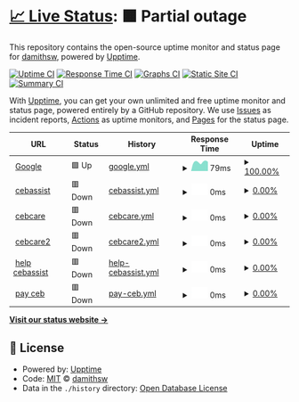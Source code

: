 # [📈 Live Status](https://demo.upptime.js.org): <!--live status--> **🟧 Partial outage**

This repository contains the open-source uptime monitor and status page for [damithsw](https://demo.upptime.js.org), powered by [Upptime](https://github.com/upptime/upptime).

[![Uptime CI](https://github.com/damithsw/upptime/workflows/Uptime%20CI/badge.svg)](https://github.com/damithsw/upptime/actions?query=workflow%3A%22Uptime+CI%22)
[![Response Time CI](https://github.com/damithsw/upptime/workflows/Response%20Time%20CI/badge.svg)](https://github.com/damithsw/upptime/actions?query=workflow%3A%22Response+Time+CI%22)
[![Graphs CI](https://github.com/damithsw/upptime/workflows/Graphs%20CI/badge.svg)](https://github.com/damithsw/upptime/actions?query=workflow%3A%22Graphs+CI%22)
[![Static Site CI](https://github.com/damithsw/upptime/workflows/Static%20Site%20CI/badge.svg)](https://github.com/damithsw/upptime/actions?query=workflow%3A%22Static+Site+CI%22)
[![Summary CI](https://github.com/damithsw/upptime/workflows/Summary%20CI/badge.svg)](https://github.com/damithsw/upptime/actions?query=workflow%3A%22Summary+CI%22)

With [Upptime](https://upptime.js.org), you can get your own unlimited and free uptime monitor and status page, powered entirely by a GitHub repository. We use [Issues](https://github.com/damithsw/upptime/issues) as incident reports, [Actions](https://github.com/damithsw/upptime/actions) as uptime monitors, and [Pages](https://demo.upptime.js.org) for the status page.

<!--start: status pages-->
<!-- This summary is generated by Upptime (https://github.com/upptime/upptime) -->
<!-- Do not edit this manually, your changes will be overwritten -->
<!-- prettier-ignore -->
| URL | Status | History | Response Time | Uptime |
| --- | ------ | ------- | ------------- | ------ |
| <img alt="" src="https://icons.duckduckgo.com/ip3/www.google.com.ico" height="13"> [Google](https://www.google.com) | 🟩 Up | [google.yml](https://github.com/damithsw/uptime/commits/HEAD/history/google.yml) | <details><summary><img alt="Response time graph" src="./graphs/google/response-time-week.png" height="20"> 79ms</summary><br><a href="https://damithsw.github.io/uptime/history/google"><img alt="Response time 102" src="https://img.shields.io/endpoint?url=https%3A%2F%2Fraw.githubusercontent.com%2Fdamithsw%2Fuptime%2FHEAD%2Fapi%2Fgoogle%2Fresponse-time.json"></a><br><a href="https://damithsw.github.io/uptime/history/google"><img alt="24-hour response time 81" src="https://img.shields.io/endpoint?url=https%3A%2F%2Fraw.githubusercontent.com%2Fdamithsw%2Fuptime%2FHEAD%2Fapi%2Fgoogle%2Fresponse-time-day.json"></a><br><a href="https://damithsw.github.io/uptime/history/google"><img alt="7-day response time 79" src="https://img.shields.io/endpoint?url=https%3A%2F%2Fraw.githubusercontent.com%2Fdamithsw%2Fuptime%2FHEAD%2Fapi%2Fgoogle%2Fresponse-time-week.json"></a><br><a href="https://damithsw.github.io/uptime/history/google"><img alt="30-day response time 102" src="https://img.shields.io/endpoint?url=https%3A%2F%2Fraw.githubusercontent.com%2Fdamithsw%2Fuptime%2FHEAD%2Fapi%2Fgoogle%2Fresponse-time-month.json"></a><br><a href="https://damithsw.github.io/uptime/history/google"><img alt="1-year response time 102" src="https://img.shields.io/endpoint?url=https%3A%2F%2Fraw.githubusercontent.com%2Fdamithsw%2Fuptime%2FHEAD%2Fapi%2Fgoogle%2Fresponse-time-year.json"></a></details> | <details><summary><a href="https://damithsw.github.io/uptime/history/google">100.00%</a></summary><a href="https://damithsw.github.io/uptime/history/google"><img alt="All-time uptime 100.00%" src="https://img.shields.io/endpoint?url=https%3A%2F%2Fraw.githubusercontent.com%2Fdamithsw%2Fuptime%2FHEAD%2Fapi%2Fgoogle%2Fuptime.json"></a><br><a href="https://damithsw.github.io/uptime/history/google"><img alt="24-hour uptime 100.00%" src="https://img.shields.io/endpoint?url=https%3A%2F%2Fraw.githubusercontent.com%2Fdamithsw%2Fuptime%2FHEAD%2Fapi%2Fgoogle%2Fuptime-day.json"></a><br><a href="https://damithsw.github.io/uptime/history/google"><img alt="7-day uptime 100.00%" src="https://img.shields.io/endpoint?url=https%3A%2F%2Fraw.githubusercontent.com%2Fdamithsw%2Fuptime%2FHEAD%2Fapi%2Fgoogle%2Fuptime-week.json"></a><br><a href="https://damithsw.github.io/uptime/history/google"><img alt="30-day uptime 100.00%" src="https://img.shields.io/endpoint?url=https%3A%2F%2Fraw.githubusercontent.com%2Fdamithsw%2Fuptime%2FHEAD%2Fapi%2Fgoogle%2Fuptime-month.json"></a><br><a href="https://damithsw.github.io/uptime/history/google"><img alt="1-year uptime 100.00%" src="https://img.shields.io/endpoint?url=https%3A%2F%2Fraw.githubusercontent.com%2Fdamithsw%2Fuptime%2FHEAD%2Fapi%2Fgoogle%2Fuptime-year.json"></a></details>
| <img alt="" src="https://icons.duckduckgo.com/ip3/cebassist.ceb.lk.ico" height="13"> [cebassist](https://cebassist.ceb.lk) | 🟥 Down | [cebassist.yml](https://github.com/damithsw/uptime/commits/HEAD/history/cebassist.yml) | <details><summary><img alt="Response time graph" src="./graphs/cebassist/response-time-week.png" height="20"> 0ms</summary><br><a href="https://damithsw.github.io/uptime/history/cebassist"><img alt="Response time 0" src="https://img.shields.io/endpoint?url=https%3A%2F%2Fraw.githubusercontent.com%2Fdamithsw%2Fuptime%2FHEAD%2Fapi%2Fcebassist%2Fresponse-time.json"></a><br><a href="https://damithsw.github.io/uptime/history/cebassist"><img alt="24-hour response time 0" src="https://img.shields.io/endpoint?url=https%3A%2F%2Fraw.githubusercontent.com%2Fdamithsw%2Fuptime%2FHEAD%2Fapi%2Fcebassist%2Fresponse-time-day.json"></a><br><a href="https://damithsw.github.io/uptime/history/cebassist"><img alt="7-day response time 0" src="https://img.shields.io/endpoint?url=https%3A%2F%2Fraw.githubusercontent.com%2Fdamithsw%2Fuptime%2FHEAD%2Fapi%2Fcebassist%2Fresponse-time-week.json"></a><br><a href="https://damithsw.github.io/uptime/history/cebassist"><img alt="30-day response time 0" src="https://img.shields.io/endpoint?url=https%3A%2F%2Fraw.githubusercontent.com%2Fdamithsw%2Fuptime%2FHEAD%2Fapi%2Fcebassist%2Fresponse-time-month.json"></a><br><a href="https://damithsw.github.io/uptime/history/cebassist"><img alt="1-year response time 0" src="https://img.shields.io/endpoint?url=https%3A%2F%2Fraw.githubusercontent.com%2Fdamithsw%2Fuptime%2FHEAD%2Fapi%2Fcebassist%2Fresponse-time-year.json"></a></details> | <details><summary><a href="https://damithsw.github.io/uptime/history/cebassist">0.00%</a></summary><a href="https://damithsw.github.io/uptime/history/cebassist"><img alt="All-time uptime 0.00%" src="https://img.shields.io/endpoint?url=https%3A%2F%2Fraw.githubusercontent.com%2Fdamithsw%2Fuptime%2FHEAD%2Fapi%2Fcebassist%2Fuptime.json"></a><br><a href="https://damithsw.github.io/uptime/history/cebassist"><img alt="24-hour uptime 0.00%" src="https://img.shields.io/endpoint?url=https%3A%2F%2Fraw.githubusercontent.com%2Fdamithsw%2Fuptime%2FHEAD%2Fapi%2Fcebassist%2Fuptime-day.json"></a><br><a href="https://damithsw.github.io/uptime/history/cebassist"><img alt="7-day uptime 0.00%" src="https://img.shields.io/endpoint?url=https%3A%2F%2Fraw.githubusercontent.com%2Fdamithsw%2Fuptime%2FHEAD%2Fapi%2Fcebassist%2Fuptime-week.json"></a><br><a href="https://damithsw.github.io/uptime/history/cebassist"><img alt="30-day uptime 0.00%" src="https://img.shields.io/endpoint?url=https%3A%2F%2Fraw.githubusercontent.com%2Fdamithsw%2Fuptime%2FHEAD%2Fapi%2Fcebassist%2Fuptime-month.json"></a><br><a href="https://damithsw.github.io/uptime/history/cebassist"><img alt="1-year uptime 0.00%" src="https://img.shields.io/endpoint?url=https%3A%2F%2Fraw.githubusercontent.com%2Fdamithsw%2Fuptime%2FHEAD%2Fapi%2Fcebassist%2Fuptime-year.json"></a></details>
| <img alt="" src="https://icons.duckduckgo.com/ip3/cebcare.ceb.lk.ico" height="13"> [cebcare](https://cebcare.ceb.lk) | 🟥 Down | [cebcare.yml](https://github.com/damithsw/uptime/commits/HEAD/history/cebcare.yml) | <details><summary><img alt="Response time graph" src="./graphs/cebcare/response-time-week.png" height="20"> 0ms</summary><br><a href="https://damithsw.github.io/uptime/history/cebcare"><img alt="Response time 0" src="https://img.shields.io/endpoint?url=https%3A%2F%2Fraw.githubusercontent.com%2Fdamithsw%2Fuptime%2FHEAD%2Fapi%2Fcebcare%2Fresponse-time.json"></a><br><a href="https://damithsw.github.io/uptime/history/cebcare"><img alt="24-hour response time 0" src="https://img.shields.io/endpoint?url=https%3A%2F%2Fraw.githubusercontent.com%2Fdamithsw%2Fuptime%2FHEAD%2Fapi%2Fcebcare%2Fresponse-time-day.json"></a><br><a href="https://damithsw.github.io/uptime/history/cebcare"><img alt="7-day response time 0" src="https://img.shields.io/endpoint?url=https%3A%2F%2Fraw.githubusercontent.com%2Fdamithsw%2Fuptime%2FHEAD%2Fapi%2Fcebcare%2Fresponse-time-week.json"></a><br><a href="https://damithsw.github.io/uptime/history/cebcare"><img alt="30-day response time 0" src="https://img.shields.io/endpoint?url=https%3A%2F%2Fraw.githubusercontent.com%2Fdamithsw%2Fuptime%2FHEAD%2Fapi%2Fcebcare%2Fresponse-time-month.json"></a><br><a href="https://damithsw.github.io/uptime/history/cebcare"><img alt="1-year response time 0" src="https://img.shields.io/endpoint?url=https%3A%2F%2Fraw.githubusercontent.com%2Fdamithsw%2Fuptime%2FHEAD%2Fapi%2Fcebcare%2Fresponse-time-year.json"></a></details> | <details><summary><a href="https://damithsw.github.io/uptime/history/cebcare">0.00%</a></summary><a href="https://damithsw.github.io/uptime/history/cebcare"><img alt="All-time uptime 0.00%" src="https://img.shields.io/endpoint?url=https%3A%2F%2Fraw.githubusercontent.com%2Fdamithsw%2Fuptime%2FHEAD%2Fapi%2Fcebcare%2Fuptime.json"></a><br><a href="https://damithsw.github.io/uptime/history/cebcare"><img alt="24-hour uptime 0.00%" src="https://img.shields.io/endpoint?url=https%3A%2F%2Fraw.githubusercontent.com%2Fdamithsw%2Fuptime%2FHEAD%2Fapi%2Fcebcare%2Fuptime-day.json"></a><br><a href="https://damithsw.github.io/uptime/history/cebcare"><img alt="7-day uptime 0.00%" src="https://img.shields.io/endpoint?url=https%3A%2F%2Fraw.githubusercontent.com%2Fdamithsw%2Fuptime%2FHEAD%2Fapi%2Fcebcare%2Fuptime-week.json"></a><br><a href="https://damithsw.github.io/uptime/history/cebcare"><img alt="30-day uptime 0.00%" src="https://img.shields.io/endpoint?url=https%3A%2F%2Fraw.githubusercontent.com%2Fdamithsw%2Fuptime%2FHEAD%2Fapi%2Fcebcare%2Fuptime-month.json"></a><br><a href="https://damithsw.github.io/uptime/history/cebcare"><img alt="1-year uptime 0.00%" src="https://img.shields.io/endpoint?url=https%3A%2F%2Fraw.githubusercontent.com%2Fdamithsw%2Fuptime%2FHEAD%2Fapi%2Fcebcare%2Fuptime-year.json"></a></details>
| <img alt="" src="https://icons.duckduckgo.com/ip3/cebcare2.ceb.lk.ico" height="13"> [cebcare2](https://cebcare2.ceb.lk) | 🟥 Down | [cebcare2.yml](https://github.com/damithsw/uptime/commits/HEAD/history/cebcare2.yml) | <details><summary><img alt="Response time graph" src="./graphs/cebcare2/response-time-week.png" height="20"> 0ms</summary><br><a href="https://damithsw.github.io/uptime/history/cebcare2"><img alt="Response time 0" src="https://img.shields.io/endpoint?url=https%3A%2F%2Fraw.githubusercontent.com%2Fdamithsw%2Fuptime%2FHEAD%2Fapi%2Fcebcare2%2Fresponse-time.json"></a><br><a href="https://damithsw.github.io/uptime/history/cebcare2"><img alt="24-hour response time 0" src="https://img.shields.io/endpoint?url=https%3A%2F%2Fraw.githubusercontent.com%2Fdamithsw%2Fuptime%2FHEAD%2Fapi%2Fcebcare2%2Fresponse-time-day.json"></a><br><a href="https://damithsw.github.io/uptime/history/cebcare2"><img alt="7-day response time 0" src="https://img.shields.io/endpoint?url=https%3A%2F%2Fraw.githubusercontent.com%2Fdamithsw%2Fuptime%2FHEAD%2Fapi%2Fcebcare2%2Fresponse-time-week.json"></a><br><a href="https://damithsw.github.io/uptime/history/cebcare2"><img alt="30-day response time 0" src="https://img.shields.io/endpoint?url=https%3A%2F%2Fraw.githubusercontent.com%2Fdamithsw%2Fuptime%2FHEAD%2Fapi%2Fcebcare2%2Fresponse-time-month.json"></a><br><a href="https://damithsw.github.io/uptime/history/cebcare2"><img alt="1-year response time 0" src="https://img.shields.io/endpoint?url=https%3A%2F%2Fraw.githubusercontent.com%2Fdamithsw%2Fuptime%2FHEAD%2Fapi%2Fcebcare2%2Fresponse-time-year.json"></a></details> | <details><summary><a href="https://damithsw.github.io/uptime/history/cebcare2">0.00%</a></summary><a href="https://damithsw.github.io/uptime/history/cebcare2"><img alt="All-time uptime 0.00%" src="https://img.shields.io/endpoint?url=https%3A%2F%2Fraw.githubusercontent.com%2Fdamithsw%2Fuptime%2FHEAD%2Fapi%2Fcebcare2%2Fuptime.json"></a><br><a href="https://damithsw.github.io/uptime/history/cebcare2"><img alt="24-hour uptime 0.00%" src="https://img.shields.io/endpoint?url=https%3A%2F%2Fraw.githubusercontent.com%2Fdamithsw%2Fuptime%2FHEAD%2Fapi%2Fcebcare2%2Fuptime-day.json"></a><br><a href="https://damithsw.github.io/uptime/history/cebcare2"><img alt="7-day uptime 0.00%" src="https://img.shields.io/endpoint?url=https%3A%2F%2Fraw.githubusercontent.com%2Fdamithsw%2Fuptime%2FHEAD%2Fapi%2Fcebcare2%2Fuptime-week.json"></a><br><a href="https://damithsw.github.io/uptime/history/cebcare2"><img alt="30-day uptime 0.00%" src="https://img.shields.io/endpoint?url=https%3A%2F%2Fraw.githubusercontent.com%2Fdamithsw%2Fuptime%2FHEAD%2Fapi%2Fcebcare2%2Fuptime-month.json"></a><br><a href="https://damithsw.github.io/uptime/history/cebcare2"><img alt="1-year uptime 0.00%" src="https://img.shields.io/endpoint?url=https%3A%2F%2Fraw.githubusercontent.com%2Fdamithsw%2Fuptime%2FHEAD%2Fapi%2Fcebcare2%2Fuptime-year.json"></a></details>
| <img alt="" src="https://icons.duckduckgo.com/ip3/help.cebassist.ceb.lk.ico" height="13"> [help cebassist](https://help.cebassist.ceb.lk) | 🟥 Down | [help-cebassist.yml](https://github.com/damithsw/uptime/commits/HEAD/history/help-cebassist.yml) | <details><summary><img alt="Response time graph" src="./graphs/help-cebassist/response-time-week.png" height="20"> 0ms</summary><br><a href="https://damithsw.github.io/uptime/history/help-cebassist"><img alt="Response time 0" src="https://img.shields.io/endpoint?url=https%3A%2F%2Fraw.githubusercontent.com%2Fdamithsw%2Fuptime%2FHEAD%2Fapi%2Fhelp-cebassist%2Fresponse-time.json"></a><br><a href="https://damithsw.github.io/uptime/history/help-cebassist"><img alt="24-hour response time 0" src="https://img.shields.io/endpoint?url=https%3A%2F%2Fraw.githubusercontent.com%2Fdamithsw%2Fuptime%2FHEAD%2Fapi%2Fhelp-cebassist%2Fresponse-time-day.json"></a><br><a href="https://damithsw.github.io/uptime/history/help-cebassist"><img alt="7-day response time 0" src="https://img.shields.io/endpoint?url=https%3A%2F%2Fraw.githubusercontent.com%2Fdamithsw%2Fuptime%2FHEAD%2Fapi%2Fhelp-cebassist%2Fresponse-time-week.json"></a><br><a href="https://damithsw.github.io/uptime/history/help-cebassist"><img alt="30-day response time 0" src="https://img.shields.io/endpoint?url=https%3A%2F%2Fraw.githubusercontent.com%2Fdamithsw%2Fuptime%2FHEAD%2Fapi%2Fhelp-cebassist%2Fresponse-time-month.json"></a><br><a href="https://damithsw.github.io/uptime/history/help-cebassist"><img alt="1-year response time 0" src="https://img.shields.io/endpoint?url=https%3A%2F%2Fraw.githubusercontent.com%2Fdamithsw%2Fuptime%2FHEAD%2Fapi%2Fhelp-cebassist%2Fresponse-time-year.json"></a></details> | <details><summary><a href="https://damithsw.github.io/uptime/history/help-cebassist">0.00%</a></summary><a href="https://damithsw.github.io/uptime/history/help-cebassist"><img alt="All-time uptime 0.00%" src="https://img.shields.io/endpoint?url=https%3A%2F%2Fraw.githubusercontent.com%2Fdamithsw%2Fuptime%2FHEAD%2Fapi%2Fhelp-cebassist%2Fuptime.json"></a><br><a href="https://damithsw.github.io/uptime/history/help-cebassist"><img alt="24-hour uptime 0.00%" src="https://img.shields.io/endpoint?url=https%3A%2F%2Fraw.githubusercontent.com%2Fdamithsw%2Fuptime%2FHEAD%2Fapi%2Fhelp-cebassist%2Fuptime-day.json"></a><br><a href="https://damithsw.github.io/uptime/history/help-cebassist"><img alt="7-day uptime 0.00%" src="https://img.shields.io/endpoint?url=https%3A%2F%2Fraw.githubusercontent.com%2Fdamithsw%2Fuptime%2FHEAD%2Fapi%2Fhelp-cebassist%2Fuptime-week.json"></a><br><a href="https://damithsw.github.io/uptime/history/help-cebassist"><img alt="30-day uptime 0.00%" src="https://img.shields.io/endpoint?url=https%3A%2F%2Fraw.githubusercontent.com%2Fdamithsw%2Fuptime%2FHEAD%2Fapi%2Fhelp-cebassist%2Fuptime-month.json"></a><br><a href="https://damithsw.github.io/uptime/history/help-cebassist"><img alt="1-year uptime 0.00%" src="https://img.shields.io/endpoint?url=https%3A%2F%2Fraw.githubusercontent.com%2Fdamithsw%2Fuptime%2FHEAD%2Fapi%2Fhelp-cebassist%2Fuptime-year.json"></a></details>
| <img alt="" src="https://icons.duckduckgo.com/ip3/pay.ceb.lk.ico" height="13"> [pay ceb](https://pay.ceb.lk) | 🟥 Down | [pay-ceb.yml](https://github.com/damithsw/uptime/commits/HEAD/history/pay-ceb.yml) | <details><summary><img alt="Response time graph" src="./graphs/pay-ceb/response-time-week.png" height="20"> 0ms</summary><br><a href="https://damithsw.github.io/uptime/history/pay-ceb"><img alt="Response time 0" src="https://img.shields.io/endpoint?url=https%3A%2F%2Fraw.githubusercontent.com%2Fdamithsw%2Fuptime%2FHEAD%2Fapi%2Fpay-ceb%2Fresponse-time.json"></a><br><a href="https://damithsw.github.io/uptime/history/pay-ceb"><img alt="24-hour response time 0" src="https://img.shields.io/endpoint?url=https%3A%2F%2Fraw.githubusercontent.com%2Fdamithsw%2Fuptime%2FHEAD%2Fapi%2Fpay-ceb%2Fresponse-time-day.json"></a><br><a href="https://damithsw.github.io/uptime/history/pay-ceb"><img alt="7-day response time 0" src="https://img.shields.io/endpoint?url=https%3A%2F%2Fraw.githubusercontent.com%2Fdamithsw%2Fuptime%2FHEAD%2Fapi%2Fpay-ceb%2Fresponse-time-week.json"></a><br><a href="https://damithsw.github.io/uptime/history/pay-ceb"><img alt="30-day response time 0" src="https://img.shields.io/endpoint?url=https%3A%2F%2Fraw.githubusercontent.com%2Fdamithsw%2Fuptime%2FHEAD%2Fapi%2Fpay-ceb%2Fresponse-time-month.json"></a><br><a href="https://damithsw.github.io/uptime/history/pay-ceb"><img alt="1-year response time 0" src="https://img.shields.io/endpoint?url=https%3A%2F%2Fraw.githubusercontent.com%2Fdamithsw%2Fuptime%2FHEAD%2Fapi%2Fpay-ceb%2Fresponse-time-year.json"></a></details> | <details><summary><a href="https://damithsw.github.io/uptime/history/pay-ceb">0.00%</a></summary><a href="https://damithsw.github.io/uptime/history/pay-ceb"><img alt="All-time uptime 0.00%" src="https://img.shields.io/endpoint?url=https%3A%2F%2Fraw.githubusercontent.com%2Fdamithsw%2Fuptime%2FHEAD%2Fapi%2Fpay-ceb%2Fuptime.json"></a><br><a href="https://damithsw.github.io/uptime/history/pay-ceb"><img alt="24-hour uptime 0.00%" src="https://img.shields.io/endpoint?url=https%3A%2F%2Fraw.githubusercontent.com%2Fdamithsw%2Fuptime%2FHEAD%2Fapi%2Fpay-ceb%2Fuptime-day.json"></a><br><a href="https://damithsw.github.io/uptime/history/pay-ceb"><img alt="7-day uptime 0.00%" src="https://img.shields.io/endpoint?url=https%3A%2F%2Fraw.githubusercontent.com%2Fdamithsw%2Fuptime%2FHEAD%2Fapi%2Fpay-ceb%2Fuptime-week.json"></a><br><a href="https://damithsw.github.io/uptime/history/pay-ceb"><img alt="30-day uptime 0.00%" src="https://img.shields.io/endpoint?url=https%3A%2F%2Fraw.githubusercontent.com%2Fdamithsw%2Fuptime%2FHEAD%2Fapi%2Fpay-ceb%2Fuptime-month.json"></a><br><a href="https://damithsw.github.io/uptime/history/pay-ceb"><img alt="1-year uptime 0.00%" src="https://img.shields.io/endpoint?url=https%3A%2F%2Fraw.githubusercontent.com%2Fdamithsw%2Fuptime%2FHEAD%2Fapi%2Fpay-ceb%2Fuptime-year.json"></a></details>

<!--end: status pages-->

[**Visit our status website →**](https://demo.upptime.js.org)

## 📄 License

- Powered by: [Upptime](https://github.com/upptime/upptime)
- Code: [MIT](./LICENSE) © [damithsw](https://demo.upptime.js.org)
- Data in the `./history` directory: [Open Database License](https://opendatacommons.org/licenses/odbl/1-0/)
